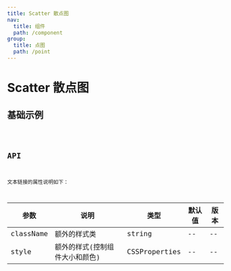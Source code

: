 ```yaml
---
title: Scatter 散点图
nav:
  title: 组件
  path: /component
group:
  title: 点图
  path: /point
---
```


# Scatter 散点图

## 基础示例

<code src="./demo/simple.tsx" />

## API

文本链接的属性说明如下：

| 参数      | 说明                           | 类型          | 默认值 | 版本 |
| --------- | ------------------------------ | ------------- | ------ | ---- |
| className | 额外的样式类                   | string        | --     | --   |
| style     | 额外的样式(控制组件大小和颜色) | CSSProperties | --     | --   |
